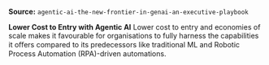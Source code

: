 **Source:** `agentic-ai-the-new-frontier-in-genai-an-executive-playbook`

**Lower Cost to Entry with Agentic AI**
Lower cost to entry and economies of scale makes it favourable for organisations to fully harness the capabilities it oﬀers compared to its predecessors like traditional ML and Robotic Process Automation (RPA)-driven automations.
